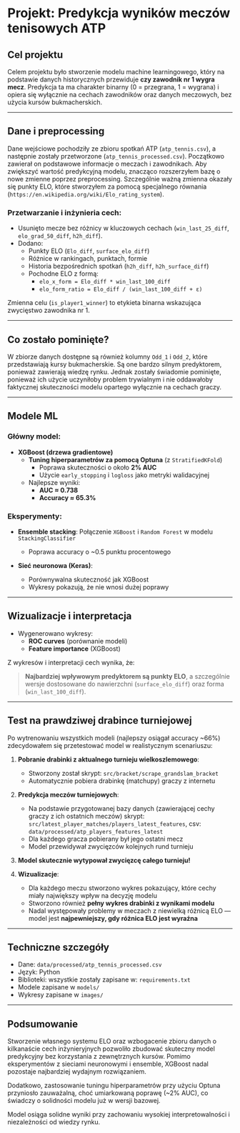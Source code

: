 # Projekt: Predykcja wyników meczów tenisowych ATP

## Cel projektu

Celem projektu było stworzenie modelu machine learningowego, który na podstawie danych historycznych przewiduje **czy zawodnik nr 1 wygra mecz**. Predykcja ta ma charakter binarny (0 = przegrana, 1 = wygrana) i opiera się wyłącznie na cechach zawodników oraz danych meczowych, bez użycia kursów bukmacherskich.

---

## Dane i preprocessing

Dane wejściowe pochodziły ze zbioru spotkań ATP (`atp_tennis.csv`), a następnie zostały przetworzone (`atp_tennis_processed.csv`). Początkowo zawierał on podstawowe informacje o meczach i zawodnikach. Aby zwiększyć wartość predykcyjną modelu, znacząco rozszerzyłem bazę o nowe zmienne poprzez preprocessing. Szczególnie ważną zmienna okazały się punkty ELO, które stworzyłem za pomocą specjalnego równania (`https://en.wikipedia.org/wiki/Elo_rating_system`).

### Przetwarzanie i inżynieria cech:

- Usunięto mecze bez różnicy w kluczowych cechach (`win_last_25_diff`, `elo_grad_50_diff`, `h2h_diff`).
- Dodano:
  - Punkty ELO (`Elo_diff`, `surface_elo_diff`)
  - Różnice w rankingach, punktach, formie
  - Historia bezpośrednich spotkań (`h2h_diff`, `h2h_surface_diff`)
  - Pochodne ELO z formą:
    - `elo_x_form = Elo_diff * win_last_100_diff`
    - `elo_form_ratio = Elo_diff / (win_last_100_diff + ε)`

Zmienna celu (`is_player1_winner`) to etykieta binarna wskazująca zwycięstwo zawodnika nr 1.

---

## Co zostało pominięte?

W zbiorze danych dostępne są również kolumny `Odd_1` i `Odd_2`, które przedstawiają kursy bukmacherskie. Są one bardzo silnym predyktorem, ponieważ zawierają wiedzę rynku. Jednak zostały świadomie pominięte, ponieważ ich użycie uczyniłoby problem trywialnym i nie oddawałoby faktycznej skuteczności modelu opartego wyłącznie na cechach graczy.

---

## Modele ML

### Główny model:
- **XGBoost (drzewa gradientowe)**
  - **Tuning hiperparametrów za pomocą Optuna** (z `StratifiedKFold`)
    - Poprawa skuteczności o około **2% AUC**
    - Użycie `early_stopping` i `logloss` jako metryki walidacyjnej
  - Najlepsze wyniki:
    - **AUC ≈ 0.738**
    - **Accuracy ≈ 65.3%**

### Eksperymenty:
- **Ensemble stacking**: Połączenie `XGBoost` i `Random Forest` w modelu `StackingClassifier`
  - Poprawa accuracy o ~0.5 punktu procentowego

- **Sieć neuronowa (Keras)**:
  - Porównywalna skuteczność jak XGBoost
  - Wykresy pokazują, że nie wnosi dużej poprawy

---

## Wizualizacje i interpretacja

- Wygenerowano wykresy:
  - **ROC curves** (porównanie modeli)
  - **Feature importance** (XGBoost)

Z wykresów i interpretacji cech wynika, że:
> **Najbardziej wpływowym predyktorem są punkty ELO**, a szczególnie wersje dostosowane do nawierzchni (`surface_elo_diff`) oraz forma (`win_last_100_diff`).

---

## Test na prawdziwej drabince turniejowej

Po wytrenowaniu wszystkich modeli (najlepszy osiągał accuracy ~66%) zdecydowałem się przetestować model w realistycznym scenariuszu:

1. **Pobranie drabinki z aktualnego turnieju wielkoszlemowego**:
   - Stworzony został skrypt: `src/bracket/scrape_grandslam_bracket`
   - Automatycznie pobiera drabinkę (matchupy) graczy z internetu

2. **Predykcja meczów turniejowych**:
   - Na podstawie przygotowanej bazy danych (zawierającej cechy graczy z ich ostatnich meczów) 
     skrypt: `src/latest_player_matches/players_latest_features`, csv: `data/processed/atp_players_features_latest`
   - Dla każdego gracza pobierany był jego ostatni mecz
   - Model przewidywał zwycięzców kolejnych rund turnieju

3. **Model skutecznie wytypował zwycięzcę całego turnieju!**

4. **Wizualizacje**:
   - Dla każdego meczu stworzono wykres pokazujący, które cechy miały największy wpływ na decyzję modelu
   - Stworzono również **pełny wykres drabinki z wynikami modelu**
   - Nadal występowały problemy w meczach z niewielką różnicą ELO — model jest **najpewniejszy, gdy różnica ELO jest wyraźna**

---

## Techniczne szczegóły

- Dane: `data/processed/atp_tennis_processed.csv`
- Język: Python
- Biblioteki: wszystkie zostały zapisane w: `requirements.txt`
- Modele zapisane w `models/`
- Wykresy zapisane w `images/`

---

## Podsumowanie

Stworzenie własnego systemu ELO oraz wzbogacenie zbioru danych o kilkanaście cech inżynieryjnych pozwoliło zbudować skuteczny model predykcyjny bez korzystania z zewnętrznych kursów. Pomimo eksperymentów z sieciami neuronowymi i ensemble, XGBoost nadal pozostaje najbardziej wydajnym rozwiązaniem.

Dodatkowo, zastosowanie tuningu hiperparametrów przy użyciu Optuna przyniosło zauważalną, choć umiarkowaną poprawę (~2% AUC), co świadczy o solidności modelu już w wersji bazowej.

Model osiąga solidne wyniki przy zachowaniu wysokiej interpretowalności i niezależności od wiedzy rynku.

